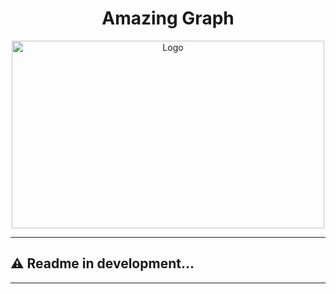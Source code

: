 <h1 align="center">
Amazing Graph
</h1>

<p align="center">
  <a href="http://www.freepik.com">
    <img src="https://trello-attachments.s3.amazonaws.com/590fa896d2d25e50583de620/874x512/2bc76fc9373587c9d5ca571d19530719/4435_1.png" alt="Logo" width="500" height="300">
  </a>
</p>

---

## :warning: Readme in development...

---
